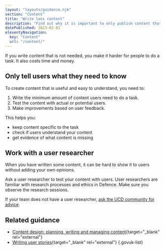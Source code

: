 ```yaml
---
layout: "layouts/guidance.njk"
section: "Content"
title: "Write less content"
description: "Find out why it is important to only publish content that is needed and how to do it."
datePublished: 2023-02-01
eleventyNavigation:
  key: "Content"
  url: "/content/"
---
```


If you write content that is not needed, you make it harder for people to do a task. It also costs time and money. 

## Only tell users what they need to know

To create content that is useful and easy to understand, you need to: 

1. Write the minimum amount of content users need to do a task.
2. Test the content with actual or potential users.
3. Make improvements based on user feedback.

This helps you:

- keep content specific to the task
- check if users understand your content
- get evidence of what content is missing

## Work with a user researcher

When you have written some content, it can be hard to show it to users without adding your own opinions.

Ask a user researcher to test your content with users. User researchers are familiar with research processes and ethics in Defence. Make sure you observe the research sessions.

If your team does not have a user researcher, [ask the UCD community for advice](/your-community/user-centred-design/). 

## Related guidance

- [Content design: planning, writing and managing content](https://www.gov.uk/guidance/content-design){target="_blank" rel="external"}
- [Writing user stories](https://www.gov.uk/service-manual/agile-delivery/writing-user-stories){target="_blank" rel="external"}
{.govuk-list}
